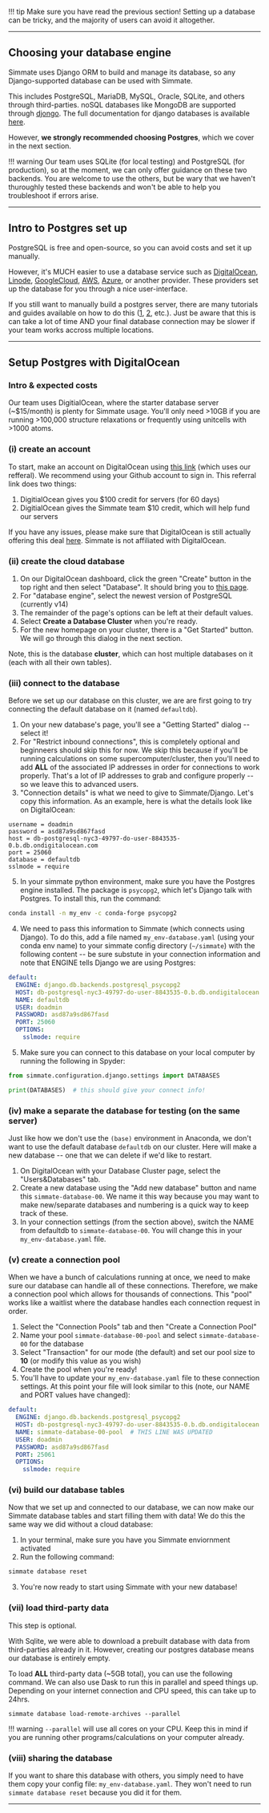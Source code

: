 
!!! tip
    Make sure you have read the previous section! Setting up a database can be tricky, and the majority of users can avoid it altogether.

-------------------------------------------------------------------------------

## Choosing your database engine

Simmate uses Django ORM to build and manage its database, so any Django-supported database can be used with Simmate. 

This includes PostgreSQL, MariaDB, MySQL, Oracle, SQLite, and others through third-parties. noSQL databases like MongoDB are supported through [djongo](https://github.com/nesdis/djongo). The full documentation for django databases is available [here](https://docs.djangoproject.com/en/4.0/ref/databases/). 

However, **we strongly recommended choosing Postgres**, which we cover in the next
section.

!!! warning
    Our team uses SQLite (for local testing) and PostgreSQL (for production), so at the moment, we can only offer guidance on these two backends. You are welcome to use the others, but be wary that we haven't thuroughly tested these backends and won't be able to help you troubleshoot if errors arise.

-------------------------------------------------------------------------------

## Intro to Postgres set up

PostgreSQL is free and open-source, so you can avoid costs and set it up manually.

However, it's MUCH easier to use a database service such as [DigitalOcean](https://www.digitalocean.com/), [Linode](https://www.linode.com/), [GoogleCloud](https://cloud.google.com/), [AWS](https://aws.amazon.com), [Azure](https://azure.microsoft.com/), or another provider. These providers set up the database for you through a nice user-interface.

If you still want to manually build a postgres server, there are many tutorials and guides available on how to do this ([1](https://www.postgresql.org/docs/current/tutorial.html), [2](https://www.prisma.io/dataguide/postgresql/setting-up-a-local-postgresql-database), etc.). Just be aware that this is can take a lot of time AND your final database connection may be slower if your team works accross multiple locations. 

-------------------------------------------------------------------------------

## Setup Postgres with DigitalOcean

### Intro & expected costs

Our team uses DigitialOcean, where the starter database server (~$15/month) is plenty for Simmate usage. You'll only need >10GB if you are running >100,000 structure relaxations or frequently using unitcells with >1000 atoms.


### (i) create an account

To start, make an account on DigitalOcean using [this link](https://m.do.co/c/8aeef2ea807c) (which uses our refferal). We recommend using your Github account to sign in. This referral link does two things:

1. DigitialOcean gives you $100 credit for servers (for 60 days)
2. DigitialOcean gives the Simmate team $10 credit, which will help fund our servers

If you have any issues, please make sure that DigitalOcean is still actually offering this deal [here](https://try.digitalocean.com/freetrialoffer/). Simmate is not affiliated with DigitalOcean.


### (ii) create the cloud database

1. On our DigitalOcean dashboard, click the green "Create" button in the top right and then select "Database". It should bring you to [this page](https://cloud.digitalocean.com/databases/new).
2. For "database engine", select the newest version of PostgreSQL (currently v14)
3. The remainder of the page's options can be left at their default values.
4. Select **Create a Database Cluster** when you're ready.
5. For the new homepage on your cluster, there is a "Get Started" button. We will go through this dialog in the next section.

Note, this is the database **cluster**, which can host multiple databases on it (each with all their own tables).


### (iii) connect to the database

Before we set up our database on this cluster, we are are first going to try connecting the default database on it (named `defaultdb`).

1. On your new database's page, you'll see a "Getting Started" dialog -- select it!
2. For "Restrict inbound connections", this is completely optional and beginneers should skip this for now. We skip this because if you'll be running calculations on some supercomputer/cluster, then you'll need to add **ALL** of the associated IP addresses in order for connections to work properly. That's a lot of IP addresses to grab and configure properly -- so we leave this to advanced users.
3. "Connection details" is what we need to give to Simmate/Django. Let's copy this information. As an example, here is what the details look like on DigitalOcean:
```
username = doadmin
password = asd87a9sd867fasd
host = db-postgresql-nyc3-49797-do-user-8843535-0.b.db.ondigitalocean.com
port = 25060
database = defaultdb
sslmode = require
```
5. In your simmate python environment, make sure you have the Postgres engine
installed. The package is `psycopg2`, which let's Django talk with Postgres. To install this, run the command:
``` bash
conda install -n my_env -c conda-forge psycopg2
```

4. We need to pass this information to Simmate (which connects using Django). To do this, add a file named `my_env-database.yaml` (using your conda env name) to your simmate config directory (`~/simmate`) with the following content -- be sure substute in your connection information and note that ENGINE tells Django we are using Postgres:
``` yaml
default:
  ENGINE: django.db.backends.postgresql_psycopg2
  HOST: db-postgresql-nyc3-49797-do-user-8843535-0.b.db.ondigitalocean.com
  NAME: defaultdb
  USER: doadmin
  PASSWORD: asd87a9sd867fasd
  PORT: 25060
  OPTIONS:
    sslmode: require
```
5. Make sure you can connect to this database on your local computer by running the following in Spyder:
``` python
from simmate.configuration.django.settings import DATABASES

print(DATABASES)  # this should give your connect info!
```


### (iv) make a separate the database for testing (on the same server)

Just like how we don't use the `(base)` environment in Anaconda, we don't want to use the default database `defaultdb` on our cluster. Here will make a new database -- one that we can delete if we'd  like to restart.

1. On DigitalOcean with your Database Cluster page, select the "Users&Databases" tab.
2. Create a new database using the "Add new database" button and name this `simmate-database-00`. We name it this way because you may want to make new/separate databases and numbering is a quick way to keep track of these.
3. In your connection settings (from the section above), switch the NAME from defaultdb to `simmate-database-00`. You will change this in your `my_env-database.yaml` file.

### (v) create a connection pool

When we have a bunch of calculations running at once, we need to make sure our database can handle all of these connections. Therefore, we make a connection pool which allows for thousands of connections. This "pool" works like a waitlist where the database handles each connection request in order.

1. Select the "Connection Pools" tab and then "Create a Connection Pool"
2. Name your pool `simmate-database-00-pool` and select `simmate-database-00` for the database
3. Select "Transaction" for our mode (the default) and set our pool size to **10** (or modify this value as you wish)
4. Create the pool when you're ready!
5. You'll have to update your `my_env-database.yaml` file to these connection settings. At this point your file will look similar to this (note, our NAME and PORT values have changed):
``` yaml
default:
  ENGINE: django.db.backends.postgresql_psycopg2
  HOST: db-postgresql-nyc3-49797-do-user-8843535-0.b.db.ondigitalocean.com
  NAME: simmate-database-00-pool  # THIS LINE WAS UPDATED
  USER: doadmin
  PASSWORD: asd87a9sd867fasd
  PORT: 25061
  OPTIONS:
    sslmode: require
```

### (vi) build our database tables

Now that we set up and connected to our database, we can now make our Simmate database tables and start filling them with data! We do this the same way we did without a cloud database:

1. In your terminal, make sure you have you Simmate enviornment activated
2. Run the following command: 
``` bash
simmate database reset
```
3. You're now ready to start using Simmate with your new database!

### (vii) load third-party data

This step is optional.

With Sqlite, we were able to download a prebuilt database with data from
third-parties already in it. However, creating our postgres database means our
database is entirely empty.

To load **ALL** third-party data (~5GB total), you can use the following command. We can also use Dask to run this in parallel and speed things up. Depending on your internet connection and CPU speed, this can take up to 24hrs.

``` shell
simmate database load-remote-archives --parallel
```

!!! warning
    `--parallel` will use all cores on your CPU. Keep this in mind if you are
    running other programs/calculations on your computer already.

### (viii) sharing the database

If you want to share this database with others, you simply need to have them copy your config file: `my_env-database.yaml`. They won't need to run `simmate database reset` because you did it for them.

-------------------------------------------------------------------------------
